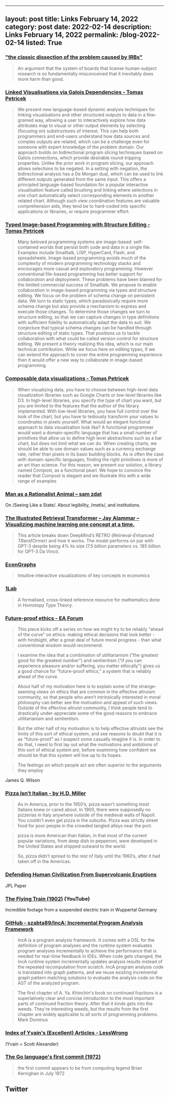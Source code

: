 
---
layout: post
title: Links February 14, 2022
category: post
date: 2022-02-14
description: Links February 14, 2022
permalink: /blog-2022-02-14
listed: True
---

### ["the classic dissection of the problem caused by IRBs"](https://mitpress.mit.edu/books/censors-hand)

> An argument that the system of boards that license human-subject research is so fundamentally misconceived that it inevitably does more harm than good.

### [Linked Visualisations via Galois Dependencies - Tomas Petricek](http://tomasp.net/academic/papers/linkedviz/)

> We present new language-based dynamic analysis techniques for linking visualisations and other structured outputs to data in a fine-grained way, allowing a user to interactively explore how data attributes map to visual or other output elements by selecting (focusing on) substructures of interest. This can help both programmers and end-users understand how data sources and complex outputs are related, which can be a challenge even for someone with expert knowledge of the problem domain. Our approach builds on bidirectional program slicing techniques based on Galois connections, which provide desirable round-tripping properties.
> Unlike the prior work in program slicing, our approach allows selections to be negated. In a setting with negation, the bidirectional analysis has a De Morgan dual, which can be used to link different outputs generated from the same input. This offers a principled language-based foundation for a popular interactive visualisation feature called brushing and linking where selections in one chart automatically select corresponding elements in another related chart. Although such view coordination features are valuable comprehension aids, they tend be to hard-coded into specific applications or libraries, or require programmer effort.

### [Typed Image-based Programming with Structure Editing - Tomas Petricek](http://tomasp.net/academic/papers/typed-image/)

> Many beloved programming systems are image-based: self-contained worlds that persist both code and data in a single file. Examples include Smalltalk, LISP, HyperCard, Flash, and spreadsheets. Image-based programming avoids much of the complexity of modern programming technology stacks and encourages more casual and exploratory programming. However conventional file-based programming has better support for collaboration and deployment. These problems have been blamed for the limited commercial success of Smalltalk. We propose to enable collaboration in image-based programming via types and structure editing.
> We focus on the problem of schema change on persistent data. We turn to static types, which paradoxically require more schema change but also provide a mechanism to express and execute those changes. To determine those changes we turn to structure editing, so that we can capture changes in type definitions with sufficient fidelity to automatically adapt the data to suit. We conjecture that typical schema changes can be handled through structure editing of static types.
> That positions us to tackle collaboration with what could be called version control for structure editing. We present a theory realizing this idea, which is our main technical contribution. While we focus here on editing types, if we can extend the approach to cover the entire programming experience then it would offer a new way to collaborate in image-based programming.

### [Composable data visualizations - Tomas Petricek](http://tomasp.net/academic/papers/compost/)

> When visualizing data, you have to choose between high-level data visualization libraries such as Google Charts or low-level libraries like D3. In high-level libraries, you specify the type of chart you want, but you are limited to the features that the author of the library implemented. With low-level libraries, you have full control over the look of the chart, but you have to tediously transform your values to coordinates in pixels yourself.
> What would an elegant functional approach to data visualization look like? A functional programmer would want a domain-specific language that has a small number of primitives that allow us to define high level abstractions such as a bar chart, but does not limit what we can do. When creating charts, we should be able to use domain values such as a currency exchange rate, rather than pixels in its basic building blocks.
> As is often the case with domain-specific languages, finding the right primitives is more of an art than science. For this reason, we present our solution, a library named Compost, as a functional pearl. We hope to convince the reader that Compost is elegant and we illustrate this with a wide range of examples

### [Man as a Rationalist Animal – sam zdat](https://samzdat.com/2017/05/22/man-as-a-rationalist-animal/)

On /Seeing Like a State/. About legibility, /metis/, and institutions.

### [The Illustrated Retrieval Transformer – Jay Alammar – Visualizing machine learning one concept at a time.](http://jalammar.github.io/illustrated-retrieval-transformer/)

> This article breaks down DeepMind’s RETRO (*R*etrieval-*E*nhanced *TR*ansf*O*rmer) and how it works. The model performs on par with GPT-3 despite being 4% its size (7.5 billion parameters vs. 185 billion for GPT-3 Da Vinci).

### [EconGraphs](https://www.econgraphs.org/)

> Intuitive interactive visualizations of key concepts in economics

### [1Lab](https://1lab.dev/)

> A formalised, cross-linked reference resource for mathematics done in Homotopy Type Theory.

### [Future-proof ethics - EA Forum](https://forum.effectivealtruism.org/posts/gCkHoXvDjEKSK22Wp/future-proof-ethics)

> This piece kicks off a series on how we might try to be reliably “ahead of the curve” on ethics: making ethical decisions that look better - with hindsight, after a great deal of future moral progress - than what conventional wisdom would recommend.

> I examine the idea that a combination of utilitarianism (“the greatest good for the greatest number”) and sentientism (“if you can experience pleasure and/or suffering, you matter ethically”) gives us a good chance for “future-proof ethics," a system that is reliably ahead of the curve.

> About half of my motivation here is to explain some of the strange-seeming views on ethics that are common in the effective altruism community, so that people who aren’t intrinsically interested in moral philosophy can better see the motivation and appeal of such views. Outside of the effective altruist community, I think people tend to drastically under-appreciate some of the good reasons to embrace utilitarianism and sentientism.

> But the other half of my motivation is to help effective altruists see the limits of this sort of ethical system, and see reasons to doubt that it is as “future-proof” as I suspect some casually imagine it is. In order to do that, I need to first lay out what the motivations and ambitions of this sort of ethical system are, before examining how confident we should be that this system will live up to its hopes.

> The feelings on which people act are often superior to the arguments they employ

James Q. Wilson

### [Pizza Isn’t Italian - by H.D. Miller](https://eccentricculinary.substack.com/p/pizza-isnt-italian)

> As in America, prior to the 1950’s, pizza wasn’t something most Italians knew or cared about. In 1900, there were supposedly no pizzerias in Italy anywhere outside of the medieval walls of Napoli. You couldn’t even get pizza in the suburbs. Pizza was strictly street food for poor people in the crowded tangled alleys near the port.

> pizza is more American than Italian, in that most of the current popular variations, from deep dish to pepperoni, were developed in the United States and shipped outward to the world.

> So, pizza didn’t spread to the rest of Italy until the 1960’s, after it had taken off in the Americas.

### [Defending Human Civilization From Supervolcanic Eruptions](https://scienceandtechnology.jpl.nasa.gov/sites/default/files/documents/DefendingCivilizationFromSupervolcanos20151015.pdf)

JPL Paper

### [The Flying Train (1902)](https://www.youtube.com/watch?v=2Ud1aZFE0fU) (YouTube)
Incredible footage from a suspended electric train in Wuppertal Germany

### [GitHub - szabta89/IncA: Incremental Program Analysis Framework](https://github.com/szabta89/IncA)

> IncA is a program analysis framework. It comes with a DSL for the definition of program analyses and the runtime system evaluates program analyses incrementally to achieve the performance that is needed for real-time feedback in IDEs. When code gets changed, the IncA runtime system incrementally updates analysis results instead of the repeated recomputation from scratch. IncA program analysis code is translated into graph patterns, and we reuse existing incremental graph pattern matching solutions to evaluate the analysis code on the AST of the analyzed program.

> The first chapter of A. Ya. Khinchin's book on continued fractions is a superlatively clear and concise introduction to the most important parts of continued fraction theory. After that it kinds gets into the weeds. They're interesting weeds, but the results from the first chapter are widely applicable to all sorts of programming problems.
Mark Dominus

### [Index of Yvain's (Excellent) Articles - LessWrong](https://www.lesswrong.com/posts/xaLHeoRPdb9oQgDEy/index-of-yvain-s-excellent-articles)

(Yvain = Scott Alexander)

### [The Go language's first commit (1972)](https://repography.com/blog/go-first-commit)

> the first commit appears to be from computing legend Brian Kernighan in July 1972

## Twitter

<Tweet tweetLink="https://twitter.com/SebAaltonen/status/1493307410504728588" />
<Tweet tweetLink="https://twitter.com/DasSurma/status/1493160098310594563" />
<Tweet tweetLink="https://twitter.com/_joemag_/status/1490899167446589443" />
<Tweet tweetLink="https://twitter.com/andrejbauer/status/1490802526467375111" />
<Tweet tweetLink="https://twitter.com/danluu/status/1490392533414793216" />
<Tweet tweetLink="https://twitter.com/sama/status/1489659300859416578" />
<Tweet tweetLink="https://twitter.com/chessapigbay/status/1488375642391470081" />
